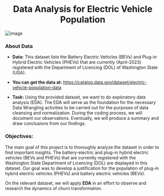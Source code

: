 <h1><center>Data Analysis for Electric Vehicle Population</center></h1>

![image](https://user-images.githubusercontent.com/43418706/236799646-043670a4-fa1a-4435-8494-4710e34b8d10.png)

### About Data

* **Data:** This dataset lists the Battery Electric Vehicles (BEVs) and Plug-in Hybrid Electric Vehicles (PHEVs) that are currently (April-2023) registered with the Department of Licencing (DOL) of Washington State (USA). 

* **You can get the data at:** https://catalog.data.gov/dataset/electric-vehicle-population-data

* **Task:** Using the provided dataset, we want to do exploratory data analysis (EDA). The EDA will serve as the foundation for the necessary Data Wrangling activities to be carried out for the purposes of data cleansing and normalization. During the coding process, we will document our observations. Eventually, we will produce a summary and draw conclusions from our findings.

### Objectives:
The main goal of this project is to thoroughly analyze the dataset in order to find important insights. The battery-electric and plug-in hybrid electric vehicles (BEVs and PHEVs) that are currently registered with the Washington State Department of Licencing (DOL) are displayed in this dataset. Our goal was to develop a justification for the population of plug-in hybrid electric vehicles (PHEVs) and battery electric vehicles (BEVs).

On the relevant dataset, we will apply **EDA** in an effort to observe and research the dynamics of churn transformation.
